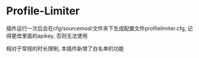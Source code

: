 # Profile-Limiter
插件运行一次后会在cfg/sourcemod/文件夹下生成配置文件profilelimiter.cfg, 记得更改里面的apikey, 否则无法使用

相对于常规的时长限制, 本插件新增了白名单的功能
